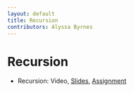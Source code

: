 ```yaml
---
layout: default
title: Recursion
contributors: Alyssa Byrnes
---
```


# Recursion

* Recursion: Video, [Slides](/comp283/lessons/ProofsCont.html), [Assignment](https://www.gradescope.com/)
